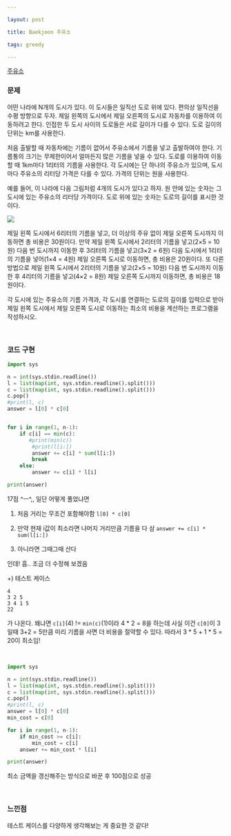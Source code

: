 ```yaml
---

layout: post

title: Baekjoon 주유소

tags: greedy

---
```


[주유소](https://www.acmicpc.net/problem/13305)

### 문제

어떤 나라에 N개의 도시가 있다. 이 도시들은 일직선 도로 위에 있다. 편의상 일직선을 수평 방향으로 두자. 제일 왼쪽의 도시에서 제일 오른쪽의 도시로 자동차를 이용하여 이동하려고 한다. 인접한 두 도시 사이의 도로들은 서로 길이가 다를 수 있다. 도로 길이의 단위는 km를 사용한다.

처음 출발할 때 자동차에는 기름이 없어서 주유소에서 기름을 넣고 출발하여야 한다. 기름통의 크기는 무제한이어서 얼마든지 많은 기름을 넣을 수 있다. 도로를 이용하여 이동할 때 1km마다 1리터의 기름을 사용한다. 각 도시에는 단 하나의 주유소가 있으며, 도시 마다 주유소의 리터당 가격은 다를 수 있다. 가격의 단위는 원을 사용한다.

예를 들어, 이 나라에 다음 그림처럼 4개의 도시가 있다고 하자. 원 안에 있는 숫자는 그 도시에 있는 주유소의 리터당 가격이다. 도로 위에 있는 숫자는 도로의 길이를 표시한 것이다. 

![](https://onlinejudgeimages.s3-ap-northeast-1.amazonaws.com/problem/13305/1.png)

제일 왼쪽 도시에서 6리터의 기름을 넣고, 더 이상의 주유 없이 제일 오른쪽 도시까지 이동하면 총 비용은 30원이다. 만약 제일 왼쪽 도시에서 2리터의 기름을 넣고(2×5 = 10원) 다음 번 도시까지 이동한 후 3리터의 기름을 넣고(3×2 = 6원) 다음 도시에서 1리터의 기름을 넣어(1×4 = 4원) 제일 오른쪽 도시로 이동하면, 총 비용은 20원이다. 또 다른 방법으로 제일 왼쪽 도시에서 2리터의 기름을 넣고(2×5 = 10원) 다음 번 도시까지 이동한 후 4리터의 기름을 넣고(4×2 = 8원) 제일 오른쪽 도시까지 이동하면, 총 비용은 18원이다.

각 도시에 있는 주유소의 기름 가격과, 각 도시를 연결하는 도로의 길이를 입력으로 받아 제일 왼쪽 도시에서 제일 오른쪽 도시로 이동하는 최소의 비용을 계산하는 프로그램을 작성하시오.

<br/>

### 코드 구현

```python
import sys

n = int(sys.stdin.readline())
l = list(map(int, sys.stdin.readline().split()))
c = list(map(int, sys.stdin.readline().split()))
c.pop()
#print(l, c)
answer = l[0] * c[0]


for i in range(1, n-1):
    if c[i] == min(c):
       #print(min(c))
        #print(l[i:])
        answer += c[i] * sum(l[i:])
        break
    else:
        answer += c[i] * l[i]

print(answer)
```

17점 ^ㅡ^,, 일단 어떻게 풀었냐면

1. 처음 거리는 무조건 포함해야함 `l[0] * c[0]`

2. 만약 현재 i값이 최소라면 나머지 거리만큼 기름을 다 삼 `answer += c[i] * sum(l[i:])`

3. 아니라면 그때그때 산다

인데! 흠.. 조금 더 수정해 보겠음

+) 테스트 케이스

```
4
3 2 5
3 4 1 5
22
```

가 나온다. 왜냐면 `c[i]`(4) != `min(c)`(1)이라 4 * 2 = 8을 하는데 사실 이건 `c[0]`이 3일때 3+2 = 5만큼 미리 기름을 사면 더 비용을 절약할 수 있다. 따라서 3 * 5 + 1 * 5 = 20이 최소임! 

<br/>

```python
import sys

n = int(sys.stdin.readline())
l = list(map(int, sys.stdin.readline().split()))
c = list(map(int, sys.stdin.readline().split()))
c.pop()
#print(l, c)
answer = l[0] * c[0]
min_cost = c[0]

for i in range(1, n-1):
    if min_cost >= c[i]:
        min_cost = c[i]
    answer += min_cost * l[i]

print(answer)
```

최소 금액을 갱신해주는 방식으로 바꾼 후 100점으로 성공

<br/>

### 느낀점

테스트 케이스를 다양하게 생각해보는 게 중요한 것 같다!
